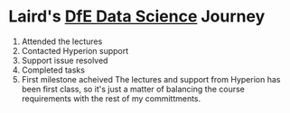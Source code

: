 # Laird's [DfE Data Science](https://skills.cogrammar.com/) Journey
1. Attended the lectures
2. Contacted Hyperion support
3. Support issue resolved
4. Completed tasks
5. First milestone acheived
The lectures and support from Hyperion has been first class, so it's just a matter of balancing the course requirements with the rest of my committments.
